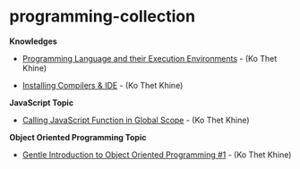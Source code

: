 # programming-collection
**Knowledges** 

 - [Programming Language and their Execution Environments](https://github.com/LunaM00n/programming-collection/blob/master/knowledge1.md) - (Ko Thet Khine)

 - [Installing Compilers & IDE](https://github.com/LunaM00n/programming-collection/blob/master/knowledge2.md) - (Ko Thet Khine)


**JavaScript Topic**
 - [Calling JavaScript Function in Global Scope](https://github.com/LunaM00n/programming-collection/blob/master/JS1.md) - (Ko Thet Khine)


**Object Oriented Programming Topic**

 - [Gentle Introduction to Object Oriented Programming #1](https://github.com/LunaM00n/programming-collection/blob/master/gioop1.md) - (Ko Thet Khine)

